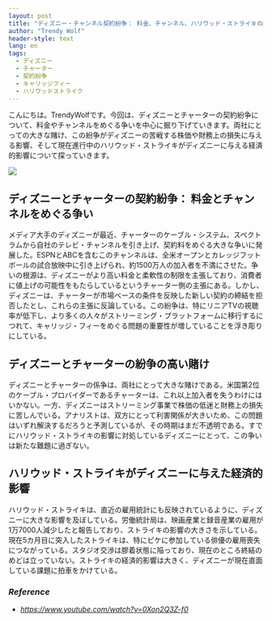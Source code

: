 ```yaml
---
layout: post
title: "ディズニー・チャンネル契約紛争： 料金、チャンネル、ハリウッド・ストライキの経済的影響をめぐる争い。"
author: "Trendy Wolf"
header-style: text
lang: en
tags:
  - ディズニー
  - チャーター
  - 契約紛争
  - キャリッジフィー
  - ハリウッドストライク
---
```


こんにちは。TrendyWolfです。今回は、ディズニーとチャーターの契約紛争について、料金やチャンネルをめぐる争いを中心に掘り下げていきます。両社にとっての大きな賭け、この紛争がディズニーの苦戦する株価や財務上の損失に与える影響、そして現在進行中のハリウッド・ストライキがディズニーに与える経済的影響について探っていきます。

<img
    src="https://i.ytimg.com/vi/0Xon2Q3Z-f0/hqdefault.jpg"
/>






## ディズニーとチャーターの契約紛争： 料金とチャンネルをめぐる争い




メディア大手のディズニーが最近、チャーターのケーブル・システム、スペクトラムから自社のテレビ・チャンネルを引き上げ、契約料をめぐる大きな争いに発展した。ESPNとABCを含むこのチャンネルは、全米オープンとカレッジフットボールの試合放映中に引き上げられ、約1500万人の加入者を不満にさせた。争いの根源は、ディズニーがより高い料金と柔軟性の制限を主張しており、消費者に値上げの可能性をもたらしているというチャーター側の主張にある。しかし、ディズニーは、チャーターが市場ベースの条件を反映した新しい契約の締結を拒否したとし、これらの主張に反論している。この紛争は、特にリニアTVの視聴率が低下し、より多くの人々がストリーミング・プラットフォームに移行するにつれて、キャリッジ・フィーをめぐる問題の重要性が増していることを浮き彫りにしている。









## ディズニーとチャーターの紛争の高い賭け




ディズニーとチャーターの係争は、両社にとって大きな賭けである。米国第2位のケーブル・プロバイダーであるチャーターは、これ以上加入者を失うわけにはいかない。一方、ディズニーはストリーミング事業で株価の低迷と財務上の損失に苦しんでいる。アナリストは、双方にとって利害関係が大きいため、この問題はいずれ解決するだろうと予測しているが、その時期はまだ不透明である。すでにハリウッド・ストライキの影響に対処しているディズニーにとって、この争いは新たな難題に過ぎない。









## ハリウッド・ストライキがディズニーに与えた経済的影響




ハリウッド・ストライキは、直近の雇用統計にも反映されているように、ディズニーに大きな影響を及ぼしている。労働統計局は、映画産業と録音産業の雇用が1万7000人減少したと報告しており、ストライキの影響の大きさを示している。現在5カ月目に突入したストライキは、特にピケに参加している俳優の雇用喪失につながっている。スタジオ交渉は膠着状態に陥っており、現在のところ終結のめどは立っていない。ストライキの経済的影響は大きく、ディズニーが現在直面している課題に拍車をかけている。


### _Reference_
- _https://www.youtube.com/watch?v=0Xon2Q3Z-f0_

